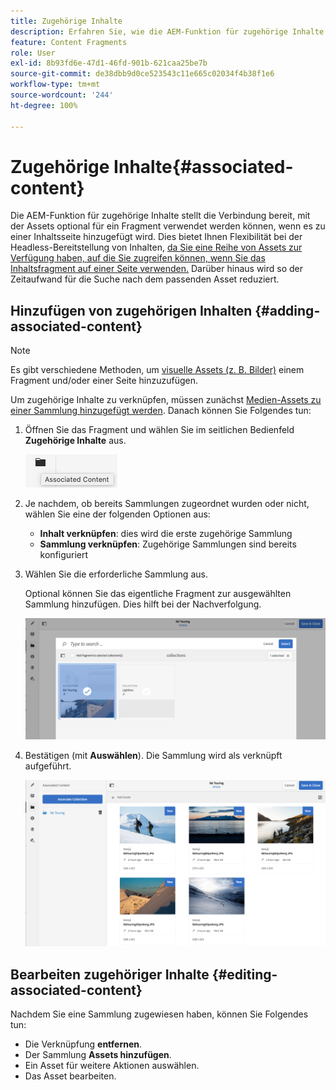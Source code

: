 ```yaml
---
title: Zugehörige Inhalte
description: Erfahren Sie, wie die AEM-Funktion für zugehörige Inhalte eine Verbindung herstellt, sodass Assets optional mit dem Fragment verwendet werden können, wenn es zu einer Inhaltsseite hinzugefügt wird, was zusätzliche Flexibilität für die Headless-Bereitstellung von Inhalten bietet.
feature: Content Fragments
role: User
exl-id: 8b93fd6e-47d1-46fd-901b-621caa25be7b
source-git-commit: de38dbb9d0ce523543c11e665c02034f4b38f1e6
workflow-type: tm+mt
source-wordcount: '244'
ht-degree: 100%

---
```


# Zugehörige Inhalte{#associated-content}

Die AEM-Funktion für zugehörige Inhalte stellt die Verbindung bereit, mit der Assets optional für ein Fragment verwendet werden können, wenn es zu einer Inhaltsseite hinzugefügt wird. Dies bietet Ihnen Flexibilität bei der Headless-Bereitstellung von Inhalten, [da Sie eine Reihe von Assets zur Verfügung haben, auf die Sie zugreifen können, wenn Sie das Inhaltsfragment auf einer Seite verwenden.](/help/sites-authoring/content-fragments.md#using-associated-content) Darüber hinaus wird so der Zeitaufwand für die Suche nach dem passenden Asset reduziert.

## Hinzufügen von zugehörigen Inhalten {#adding-associated-content}

>[!NOTE]
>
>Es gibt verschiedene Methoden, um [visuelle Assets (z. B. Bilder)](/help/assets/content-fragments/content-fragments.md#fragments-with-visual-assets) einem Fragment und/oder einer Seite hinzuzufügen.

Um zugehörige Inhalte zu verknüpfen, müssen zunächst [Medien-Assets zu einer Sammlung hinzugefügt werden](/help/assets/manage-collections.md). Danach können Sie Folgendes tun:

1. Öffnen Sie das Fragment und wählen Sie im seitlichen Bedienfeld **Zugehörige Inhalte** aus.

   ![Zugehörige Inhalte](assets/cfm-assoc-content-01.png)

1. Je nachdem, ob bereits Sammlungen zugeordnet wurden oder nicht, wählen Sie eine der folgenden Optionen aus:

   * **Inhalt verknüpfen**: dies wird die erste zugehörige Sammlung
   * **Sammlung verknüpfen**: Zugehörige Sammlungen sind bereits konfiguriert

1. Wählen Sie die erforderliche Sammlung aus.

   Optional können Sie das eigentliche Fragment zur ausgewählten Sammlung hinzufügen. Dies hilft bei der Nachverfolgung.

   ![Sammlung auswählen](assets/cfm-assoc-content-02.png)

1. Bestätigen (mit **Auswählen**). Die Sammlung wird als verknüpft aufgeführt.

   ![cfm-6420-05](assets/cfm-assoc-content-03.png)

## Bearbeiten zugehöriger Inhalte {#editing-associated-content}

Nachdem Sie eine Sammlung zugewiesen haben, können Sie Folgendes tun:

* Die Verknüpfung **entfernen**.
* Der Sammlung **Assets hinzufügen**.
* Ein Asset für weitere Aktionen auswählen.
* Das Asset bearbeiten.
